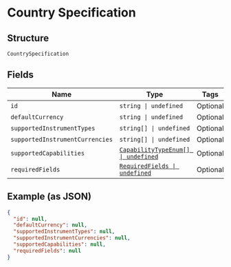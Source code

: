 
# Country Specification

## Structure

`CountrySpecification`

## Fields

| Name | Type | Tags | Description |
|  --- | --- | --- | --- |
| `id` | `string \| undefined` | Optional | - |
| `defaultCurrency` | `string \| undefined` | Optional | - |
| `supportedInstrumentTypes` | `string[] \| undefined` | Optional | - |
| `supportedInstrumentCurrencies` | `string[] \| undefined` | Optional | - |
| `supportedCapabilities` | [`CapabilityTypeEnum[] \| undefined`](../../doc/models/capability-type-enum.md) | Optional | - |
| `requiredFields` | [`RequiredFields \| undefined`](../../doc/models/required-fields.md) | Optional | - |

## Example (as JSON)

```json
{
  "id": null,
  "defaultCurrency": null,
  "supportedInstrumentTypes": null,
  "supportedInstrumentCurrencies": null,
  "supportedCapabilities": null,
  "requiredFields": null
}
```

